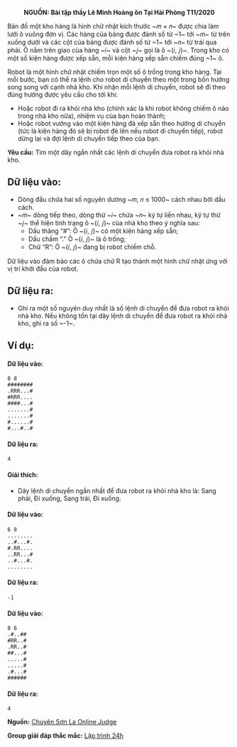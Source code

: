 **<center>NGUỒN: Bài tập thầy Lê Minh Hoàng ôn Tại Hải Phòng T11/2020</center>**

Bản đồ một kho hàng là hình chữ nhật kích thước ~𝑚 × 𝑛~ được chia làm lưới ô vuông đơn vị. Các hàng của bảng được đánh số từ ~1~ tới ~𝑚~ từ trên xuống dưới và các cột của bảng được đánh số từ ~1~ tới ~𝑛~ từ trái qua phải. Ô nằm trên giao của hàng ~𝑖~ và cột ~𝑗~ gọi là ô ~(𝑖, 𝑗)~. Trong kho có một số kiện hàng được xếp sẵn, mỗi kiện hàng xếp sẵn chiếm đúng ~1~ ô.

Robot là một hình chữ nhật chiếm trọn một số ô  trống trong kho hàng. Tại mỗi bước, bạn có thể ra lệnh cho robot di chuyển theo một trong bốn hướng song song với cạnh nhà kho. Khi nhận mỗi lệnh di chuyển, robot sẽ đi theo đúng hướng được yêu cầu cho tới khi:
- Hoặc robot đi ra khỏi nhà kho (chính xác là khi robot không chiếm ô nào trong nhà kho nữa), nhiệm vụ của bạn hoàn thành;
- Hoặc robot vướng vào một kiện hàng đã xếp sẵn theo hướng di chuyển (tức là kiện hàng đó sẽ bị robot đè lên nếu robot di chuyển tiếp), robot dừng lại và đợi lệnh di chuyển tiếp theo của bạn.

**Yêu cầu:** Tìm một dãy ngắn nhất các lệnh di chuyển đưa robot ra khỏi nhà kho.

## Dữ liệu vào:
- Dòng đầu chứa hai số nguyên dương ~𝑚, 𝑛 ≤ 1000~ cách nhau bởi dấu cách.
- ~𝑚~ dòng tiếp theo, dòng thứ ~𝑖~ chứa ~𝑛~ ký tự liền nhau, ký tự thứ ~𝑗~ thể hiện tình trạng ô ~(𝑖, 𝑗)~ của nhà kho theo ý nghĩa sau:
   - Dấu thăng “#”: Ô ~(𝑖, 𝑗)~ có một kiện hàng xếp sẵn;
   - Dấu chấm “.” Ô ~(𝑖, 𝑗)~ là ô trống;
   - Chữ “R”: Ô ~(𝑖, 𝑗)~ đang bị robot chiếm chỗ.

Dữ liệu vào đảm bảo các ô chứa chữ R tạo thành một hình chữ nhật ứng với vị trí khởi đầu của robot.

## Dữ liệu ra:
- Ghi ra một số nguyên duy nhất là số lệnh di chuyển để đưa robot ra khỏi nhà kho. Nếu không tồn tại dãy lệnh di chuyển để đưa robot ra khỏi nhà kho, ghi ra số ~-1~.

## Ví dụ:
#### Dữ liệu vào:
```
8 8
########
.RRR...#
#RRR....
####...#
.......#
.......#
#......#
#...#..#
```

#### Dữ liệu ra:
```
4
```

#### Giải thích:
- Dãy lệnh di chuyển ngắn nhất để đưa robot ra khỏi nhà kho là: Sang phải, Đi xuống, Sang trái, Đi xuống.

#### Dữ liệu vào:
```
6 8
........
..#...#.
#.RR....
..RR...#
..#...#.
........
```

#### Dữ liệu ra:
```
-1
```

#### Dữ liệu vào:
```
8 6
.#..##
#RR..#
.RR..#
##...#
.....#
.....#
.#...#
######
```

#### Dữ liệu ra:
```
4
```
**Nguồn:** [Chuyên Sơn La Online Judge](http://csloj.ddns.net/)

**Group giải đáp thắc mắc:** [Lập trình 24h](https://www.facebook.com/groups/1386904321519984)